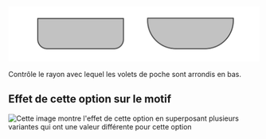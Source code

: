 ![Angle de rabat de poche](pocketflapradius.svg)

Contrôle le rayon avec lequel les volets de poche sont arrondis en bas.

## Effet de cette option sur le motif

![Cette image montre l'effet de cette option en superposant plusieurs variantes qui ont une valeur différente pour cette option](carlita\_pocketflapradius\_sample.svg "Effet de cette option sur le motif")
